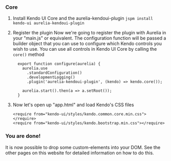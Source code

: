 ### Core

1. Install Kendo UI Core and the aurelia-kendoui-plugin
`jspm install kendo-ui aurelia-kendoui-plugin`

2. Register the plugin
Now we're going to register the plugin with Aurelia in your "main.js" or equivalent. The configuration function will be passed a builder object that you can use to configure which Kendo controls you wish to use. You can use all controls in Kendo UI Core by calling the `core()` method

    ```
      export function configure(aurelia) {
        aurelia.use
          .standardConfiguration()
          .developmentLogging()
          .plugin('aurelia-kendoui-plugin', (kendo) => kendo.core());

        aurelia.start().then(a => a.setRoot());
      }
    ```

3. Now let's open up "app.html" and load Kendo's CSS files

    ```
    <require from="kendo-ui/styles/kendo.common.core.min.css"></require>
    <require from="kendo-ui/styles/kendo.bootstrap.min.css"></require>
    ```


### You are done!
It is now possible to drop some custom-elements into your DOM. See the other pages on this website for detailed information on how to do this.
